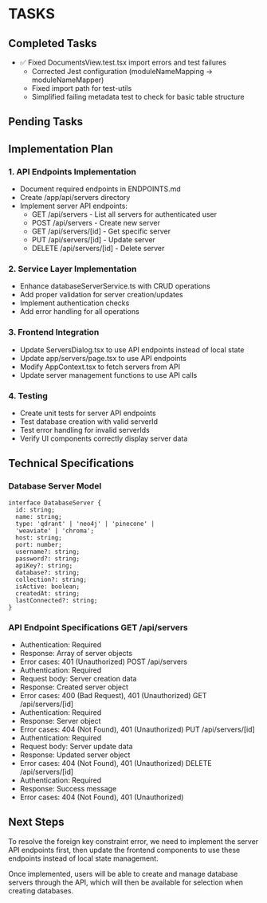 # TASKS

## Completed Tasks
- ✅ Fixed DocumentsView.test.tsx import errors and test failures
  - Corrected Jest configuration (moduleNameMapping → moduleNameMapper)
  - Fixed import path for test-utils
  - Simplified failing metadata test to check for basic table structure

## Pending Tasks

## Implementation Plan
### 1. API Endpoints Implementation
- Document required endpoints in ENDPOINTS.md
- Create /app/api/servers directory
- Implement server API endpoints:
  - GET /api/servers - List all servers for authenticated user
  - POST /api/servers - Create new server
  - GET /api/servers/[id] - Get specific server
  - PUT /api/servers/[id] - Update server
  - DELETE /api/servers/[id] - Delete server
### 2. Service Layer Implementation
- Enhance databaseServerService.ts with CRUD operations
- Add proper validation for server creation/updates
- Implement authentication checks
- Add error handling for all operations
### 3. Frontend Integration
- Update ServersDialog.tsx to use API endpoints instead of local state
- Update app/servers/page.tsx to use API endpoints
- Modify AppContext.tsx to fetch servers from API
- Update server management functions to use API calls
### 4. Testing
- Create unit tests for server API endpoints
- Test database creation with valid serverId
- Test error handling for invalid serverIds
- Verify UI components correctly display server data
## Technical Specifications
### Database Server Model
```
interface DatabaseServer {
  id: string;
  name: string;
  type: 'qdrant' | 'neo4j' | 'pinecone' | 
  'weaviate' | 'chroma';
  host: string;
  port: number;
  username?: string;
  password?: string;
  apiKey?: string;
  database?: string;
  collection?: string;
  isActive: boolean;
  createdAt: string;
  lastConnected?: string;
}
```
### API Endpoint Specifications GET /api/servers
- Authentication: Required
- Response: Array of server objects
- Error cases: 401 (Unauthorized) POST /api/servers
- Authentication: Required
- Request body: Server creation data
- Response: Created server object
- Error cases: 400 (Bad Request), 401 (Unauthorized) GET /api/servers/[id]
- Authentication: Required
- Response: Server object
- Error cases: 404 (Not Found), 401 (Unauthorized) PUT /api/servers/[id]
- Authentication: Required
- Request body: Server update data
- Response: Updated server object
- Error cases: 404 (Not Found), 401 (Unauthorized) DELETE /api/servers/[id]
- Authentication: Required
- Response: Success message
- Error cases: 404 (Not Found), 401 (Unauthorized)
## Next Steps
To resolve the foreign key constraint error, we need to implement the server API endpoints first, then update the frontend components to use these endpoints instead of local state management.

Once implemented, users will be able to create and manage database servers through the API, which will then be available for selection when creating databases.